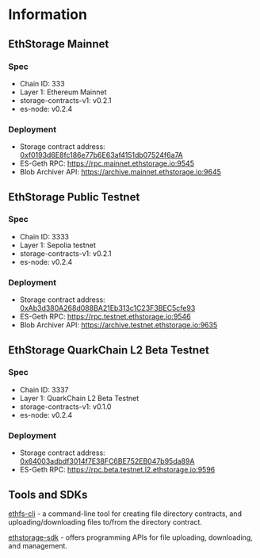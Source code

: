 # Information


## EthStorage Mainnet

### Spec

* Chain ID: 333
* Layer 1: Ethereum Mainnet
* storage-contracts-v1: v0.2.1
* es-node: v0.2.4

### Deployment

* Storage contract address: [0xf0193d6E8fc186e77b6E63af4151db07524f6a7A](https://etherscan.io/address/0xf0193d6E8fc186e77b6E63af4151db07524f6a7A)
* ES-Geth RPC: https://rpc.mainnet.ethstorage.io:9545
* Blob Archiver API: https://archive.mainnet.ethstorage.io:9645

## EthStorage Public Testnet

### Spec

* Chain ID: 3333
* Layer 1: Sepolia testnet
* storage-contracts-v1: v0.2.1
* es-node: v0.2.4

### Deployment

* Storage contract address: [0xAb3d380A268d088BA21Eb313c1C23F3BEC5cfe93](https://sepolia.etherscan.io/address/0xAb3d380A268d088BA21Eb313c1C23F3BEC5cfe93)
* ES-Geth RPC: https://rpc.testnet.ethstorage.io:9546
* Blob Archiver API: https://archive.testnet.ethstorage.io:9635

## EthStorage QuarkChain L2 Beta Testnet

### Spec

* Chain ID: 3337
* Layer 1: QuarkChain L2 Beta Testnet
* storage-contracts-v1: v0.1.0
* es-node: v0.2.4

### Deployment

* Storage contract address: [0x64003adbdf3014f7E38FC6BE752EB047b95da89A](https://explorer.beta.testnet.l2.quarkchain.io/address/0x64003adbdf3014f7E38FC6BE752EB047b95da89A)
* ES-Geth RPC: https://rpc.beta.testnet.l2.ethstorage.io:9596

## Tools and SDKs

[ethfs-cli](https://github.com/ethstorage/ethfs-cli) - a command-line tool for creating file directory contracts, and uploading/downloading files to/from the directory contract.

[ethstorage-sdk](https://github.com/ethstorage/ethstorage-sdk)  -  offers programming APIs for file uploading, downloading, and management.
